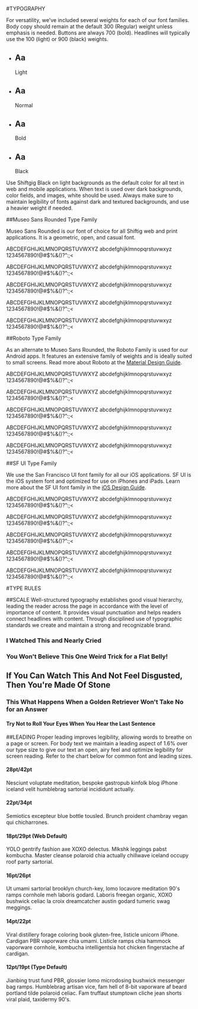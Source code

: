 #TYPOGRAPHY

For versatility, we've included several weights for each of our font families. Body copy should remain at the default 300 (Regular) weight unless emphasis is needed. Buttons are always 700 (bold). Headlines will typically use the 100 (light) or 900 (black) weights.

<section class="example">
	<article class="typography-samples u-textCenter">
		<ul>
			<li class="sampleBox block">
				  <div class="sampleBox--fontLight">
				  	<h2>Aa</h2>
				  	<p>Light</p>
				  </div>
			</li>
			<li class="sampleBox block">
				  <div class="sampleBox--fontNormal">
				  	<h2>Aa</h2>
				  	<p>Normal</p>
				  </div>
			</li>
			<li class="sampleBox block">
				  <div class="sampleBox--fontBold">
				  	<h2>Aa</h2>
				  	<p>Bold</p>
				  </div>
			</li>
			<li class="sampleBox block">
				  <div class="sampleBox--fontBlack">
				  	<h2>Aa</h2>
				  	<p>Black</p>
				  </div>
			</li>
		</ul>
	</article>
</section>

Use Shiftgig Black on light backgrounds as the default color for all text in web and mobile applications. When text is used over dark backgrounds, color fields, and images, white should be used. Always make sure to maintain legibility of fonts against dark and textured backgrounds, and use a heavier weight if needed.

##Museo Sans Rounded Type Family

Museo Sans Rounded is our font of choice for all Shiftig web and print applications. It is a geometric, open, and casual font. 

<section class="example">
	<p class="fontSample fontSample--large fontSample--light fontSample--museoRounded">ABCDEFGHIJKLMNOPQRSTUVWXYZ abcdefghijklmnopqrstuvwxyz 1234567890!@#$%&amp;()?”:;&lt;</p>
	<p class="fontSample fontSample--large fontSample--regular fontSample--museoRounded">ABCDEFGHIJKLMNOPQRSTUVWXYZ abcdefghijklmnopqrstuvwxyz 1234567890!@#$%&amp;()?”:;&lt;</p>
	<p class="fontSample fontSample--large fontSample--medium fontSample--museoRounded">ABCDEFGHIJKLMNOPQRSTUVWXYZ abcdefghijklmnopqrstuvwxyz 1234567890!@#$%&amp;()?”:;&lt;</p>
	<p class="fontSample fontSample--large fontSample--bold fontSample--museoRounded">ABCDEFGHIJKLMNOPQRSTUVWXYZ abcdefghijklmnopqrstuvwxyz 1234567890!@#$%&amp;()?”:;&lt;</p>
	<p class="fontSample fontSample--large fontSample--black fontSample--museoRounded">ABCDEFGHIJKLMNOPQRSTUVWXYZ abcdefghijklmnopqrstuvwxyz 1234567890!@#$%&amp;()?”:;&lt;</p>
</section>

##Roboto Type Family

As an alternate to Museo Sans Rounded, the Roboto Family is used for our Android apps. It features an extensive family of weights and is ideally suited to small screens. Read more about Roboto at the [Material Design Guide](https://material.google.com/style/typography.html#).

<section class="example">
	<p class="fontSample fontSample--large fontSample--light fontSample--roboto">ABCDEFGHIJKLMNOPQRSTUVWXYZ abcdefghijklmnopqrstuvwxyz 1234567890!@#$%&amp;()?”:;&lt;</p>
	<p class="fontSample fontSample--large fontSample--regular fontSample--roboto">ABCDEFGHIJKLMNOPQRSTUVWXYZ abcdefghijklmnopqrstuvwxyz 1234567890!@#$%&amp;()?”:;&lt;</p>
	<p class="fontSample fontSample--large fontSample--medium fontSample--roboto">ABCDEFGHIJKLMNOPQRSTUVWXYZ abcdefghijklmnopqrstuvwxyz 1234567890!@#$%&amp;()?”:;&lt;</p>
	<p class="fontSample fontSample--large fontSample--bold fontSample--roboto">ABCDEFGHIJKLMNOPQRSTUVWXYZ abcdefghijklmnopqrstuvwxyz 1234567890!@#$%&amp;()?”:;&lt;</p>
	<p class="fontSample fontSample--large fontSample--black fontSample--roboto">ABCDEFGHIJKLMNOPQRSTUVWXYZ abcdefghijklmnopqrstuvwxyz 1234567890!@#$%&amp;()?”:;&lt;</p>
</section>

##SF UI Type Family

We use the San Francisco UI font family for all our iOS applications. SF UI is the iOS system font and optimized for use on iPhones and iPads. Learn more about the SF UI font family in the [iOS Design Guide](https://developer.apple.com/ios/human-interface-guidelines/visual-design/typography/).

<section class="example">
	<p class="fontSample fontSample--large fontSample--light fontSample--sfUI">ABCDEFGHIJKLMNOPQRSTUVWXYZ abcdefghijklmnopqrstuvwxyz 1234567890!@#$%&amp;()?”:;&lt;</p>
	<p class="fontSample fontSample--large fontSample--regular fontSample--sfUI">ABCDEFGHIJKLMNOPQRSTUVWXYZ abcdefghijklmnopqrstuvwxyz 1234567890!@#$%&amp;()?”:;&lt;</p>
	<p class="fontSample fontSample--large fontSample--medium fontSample--sfUI">ABCDEFGHIJKLMNOPQRSTUVWXYZ abcdefghijklmnopqrstuvwxyz 1234567890!@#$%&amp;()?”:;&lt;</p>
	<p class="fontSample fontSample--large fontSample--bold fontSample--sfUI">ABCDEFGHIJKLMNOPQRSTUVWXYZ abcdefghijklmnopqrstuvwxyz 1234567890!@#$%&amp;()?”:;&lt;</p>
	<p class="fontSample fontSample--large fontSample--black fontSample--sfUI">ABCDEFGHIJKLMNOPQRSTUVWXYZ abcdefghijklmnopqrstuvwxyz 1234567890!@#$%&amp;()?”:;&lt;</p>
</section>

#TYPE RULES

##SCALE
Well-structured typography establishes good visual hierarchy, leading the reader across the page in accordance with the level of importance of content. It provides visual punctuation and helps readers connect headlines with content. Through disciplined use of typographic standards we create and maintain a strong and recognizable brand.

<section class="example">
    <article>
		<h1 class="tooDamnBig">I Watched This and Nearly Cried</h1>
		<h1>You Won't Believe This One Weird Trick for a Flat Belly!</h1>
		<h2>If You Can Watch This And Not Feel Disgusted, Then You're Made Of Stone</h2>
		<h3>This What Happens When a Golden Retriever Won't Take No for an Answer</h3>
		<h4>Try Not to Roll Your Eyes When You Hear the Last Sentence</h4>
	</article>
</section>

##LEADING
Proper leading improves legibility, allowing words to breathe on a page or screen. For body text we maintain a leading aspect of 1.6% over our type size to give our text an open, airy feel and optimize legibility for screen reading. Refer to the chart below for common font and leading sizes.

<section class="example">
	<article>
		<h4>28pt/42pt</h4>
		<p class="fontSample fontSample--larger">Nesciunt voluptate meditation, bespoke gastropub kinfolk blog iPhone iceland velit humblebrag sartorial incididunt actually.</p>
		<h4>22pt/34pt</h4>
		<p class="fontSample fontSample--large">Semiotics excepteur blue bottle tousled. Brunch proident chambray vegan qui chicharrones. </p>
		<h4>18pt/29pt (Web Default)</h4>
		<p class="fontSample fontSample--normal">YOLO gentrify fashion axe XOXO delectus.  Mlkshk leggings pabst kombucha. Master cleanse polaroid chia actually chillwave iceland occupy roof party sartorial. </p>
		<h4>16pt/26pt</h4>
		<p class="fontSample fontSample--small">Ut umami sartorial brooklyn church-key, lomo locavore meditation 90's ramps cornhole meh laboris godard. Laboris freegan organic, XOXO bushwick celiac la croix dreamcatcher austin godard tumeric swag meggings.</p>
		<h4>14pt/22pt</h4>
		<p class="fontSample fontSample--smaller">Viral distillery forage coloring book gluten-free, listicle unicorn iPhone. Cardigan PBR vaporware chia umami. Listicle ramps chia hammock vaporware cornhole, kombucha intelligentsia hot chicken fingerstache af cardigan.</p>
		<h4>12pt/19pt (Type Default)</h4>
		<p class="fontSample fontSample--smallest">Jianbing trust fund PBR, glossier lomo microdosing bushwick messenger bag ramps. Humblebrag artisan vice, fam hell of 8-bit vaporware af beard portland tilde polaroid celiac. Fam truffaut stumptown cliche jean shorts viral plaid, taxidermy 90's. </p>
	</article>
</section>
